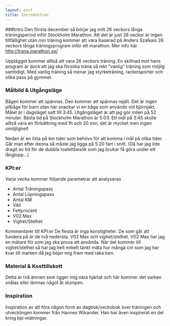 ```yaml
---
layout: post
title: Introduktion
---
```


###Intro
Den första december så börjar jag mitt 26 veckors långa träningsperiod inför Stockholm Marathon. Att det är just 26 veckor är ingen tillfällighet utan min träning kommer att vara baserad på Anders Szalkais 26 veckors långa träningsprogram inför ett marathon. Mer info här <a href="http://trana.marathon.se/">http://trana.marathon.se/</a>

Upplägget kommer alltså att vara 26 veckors träning. En skillnad mot hans program är dock att jag ska försöka träna så mkt "vanlig" träning som möjlig samtidigt. Med vanlig träning så menar jag styrketräning, racketsporter och olika pass på gymmet. 

### Målbild & Utgångsläge
Bågen kommer att spännas. Den kommer att spännas rejält. Det är ingen pilbåge för barn utan här snackar vi en båga som används vid björnjakt. Målet är i dagsläget satt till 3:45. Utgångsläget är att jag gör milen på 52 minuter. Bästa tid på Stockholm Marathon är 5:03. Ett mål på 3:45 skulle alltså vara en förbättring med 1h och 20 min, det är mycket men ingen omöjlighet! 

Nedan är en lista på km tider som behövs för att komma i mål på olika tider. Går man efter denna så måste jag ligga på 5:20 fart i snitt. (Då har jag inte dragit av tid för de dubbla toalettbesök som jag brukar få göra under ett långlopp...)  

### KPI:er

Varje vecka kommer följande parametrar att analyseras
*   Antal Träningspass
*   Antal Löpningspass
*   Antal KM
*   Vikt
*   Fettprocent
*   V02 Max
*   Vighet/Stelhet

Kommentarer till KPI:er 
De flesta är inga konstigheter. De som går att fundera på är de två nedersta. V02 Max och vighet/stelhet. V02 Max har jag en mätare för som jag ska prova att använda. När det kommer till vighet/stelhet så har jag helt enkelt tänkt mäta hur många cm som jag har kvar till marken då jag böjer mig fram med raka ben. 

### Material & Kosttillskott
Detta är två ämnen som ligger mig nära hjärtat och här kommer det varken snålas eller lämnas något åt slumpen. 

### Inspiration
Inspiration av att föra någon form av dagbok/veckobok över träningen och utvecklingen kommer från Hannes Wikander. Han har även inspirerat en del kring kpi-mätningar. 
